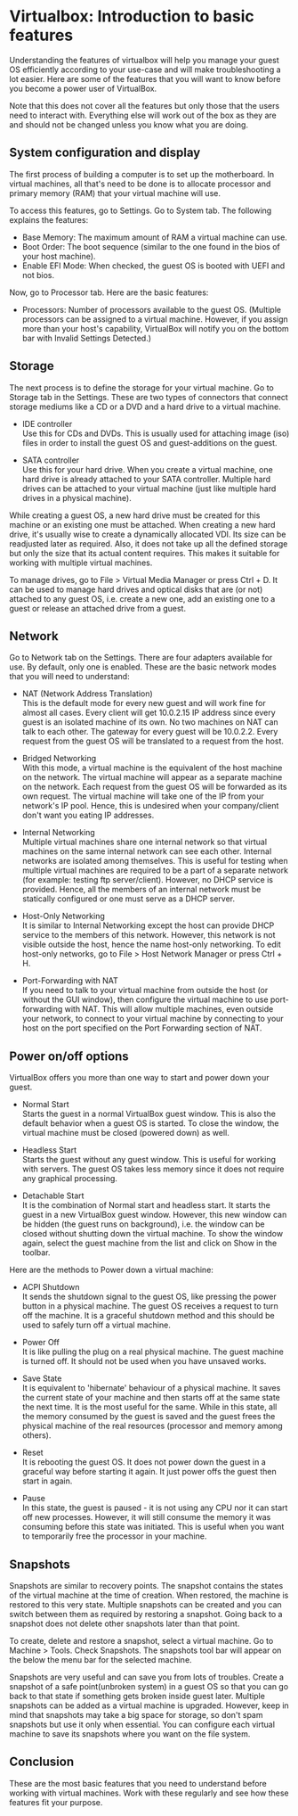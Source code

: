 # Virtualbox: Introduction to basic features

Understanding the features of virtualbox will help you manage your guest OS efficiently according to your use-case and will make troubleshooting a lot easier. Here are some of the features that you will want to know before you become a power user of VirtualBox.

Note that this does not cover all the features but only those that the users need to interact with. Everything else will work out of the box as they are and should not be changed unless you know what you are doing.

## System configuration and display

The first process of building a computer is to set up the motherboard. In virtual machines, all that's need to be done is to allocate processor and primary memory (RAM) that your virtual machine will use.

To access this features, go to Settings. Go to System tab. The following explains the features:

- Base Memory: The maximum amount of RAM a virtual machine can use.
- Boot Order: The boot sequence (similar to the one found in the bios of your host machine).
- Enable EFI Mode: When checked, the guest OS is booted with UEFI and not bios.

Now, go to Processor tab. Here are the basic features:

- Processors: Number of processors available to the guest OS. (Multiple processors can be assigned to a virtual machine. However, if you assign more than your host's capability, VirtualBox will notify you on the bottom bar with Invalid Settings Detected.)

## Storage

The next process is to define the storage for your virtual machine. Go to Storage tab in the Settings. These are two types of connectors that connect storage mediums like a CD or a DVD and a hard drive to a virtual machine.

- IDE controller<br>
Use this for CDs and DVDs. This is usually used for attaching image (iso) files in order to install the guest OS and guest-additions on the guest.

- SATA controller<br>
Use this for your hard drive. When you create a virtual machine, one hard drive is already attached to your SATA controller. Multiple hard drives can be attached to your virtual machine (just like multiple hard drives in a physical machine).

While creating a guest OS, a new hard drive must be created for this machine or an existing one must be attached. When creating a new hard drive, it's usually wise to create a dynamically allocated VDI. Its size can be readjusted later as required. Also, it does not take up all the defined storage but only the size that its actual content requires. This makes it suitable for working with multiple virtual machines.

To manage drives, go to File > Virtual Media Manager or press Ctrl + D. It can be used to manage hard drives and optical disks that are (or not) attached to any guest OS, i.e. create a new one, add an existing one to a guest or release an attached drive from a guest.

## Network

Go to Network tab on the Settings. There are four adapters available for use. By default, only one is enabled. These are the basic network modes that you will need to understand:

- NAT (Network Address Translation)<br>
This is the default mode for every new guest and will work fine for almost all cases. Every client will get 10.0.2.15 IP address since every guest is an isolated machine of its own. No two machines on NAT can talk to each other. The gateway for every guest will be 10.0.2.2. Every request from the guest OS will be translated to a request from the host.

- Bridged Networking<br>
With this mode, a virtual machine is the equivalent of the host machine on the network. The virtual machine will appear as a separate machine on the network. Each request from the guest OS will be forwarded as its own request. The virtual machine will take one of the IP from your network's IP pool. Hence, this is undesired when your company/client don't want you eating IP addresses.

- Internal Networking<br>
Multiple virtual machines share one internal network so that virtual machines on the same internal network can see each other. Internal networks are isolated among themselves. This is useful for testing when multiple virtual machines are required to be a part of a separate network (for example: testing ftp server/client). However, no DHCP service is provided. Hence, all the members of an internal network must be statically configured or one must serve as a DHCP server.

- Host-Only Networking<br>
It is similar to Internal Networking except the host can provide DHCP service to the members of this network. However, this network is not visible outside the host, hence the name host-only networking. To edit host-only networks, go to File > Host Network Manager or press Ctrl + H.

- Port-Forwarding with NAT<br> If you need to talk to your virtual machine from outside the host (or without the GUI window), then configure the virtual machine to use port-forwarding with NAT.  This will allow multiple machines, even outside your network, to connect to your virtual machine by connecting to your host on the port specified on the Port Forwarding section of NAT.

## Power on/off options

VirtualBox offers you more than one way to start and power down your guest.

- Normal Start<br>
Starts the guest in a normal VirtualBox guest window. This is also the default behavior when a guest OS is started. To close the window, the virtual machine must be closed (powered down) as well.

- Headless Start<br>
Starts the guest without any guest window. This is useful for working with servers. The guest OS takes less memory since it does not require any graphical processing.

- Detachable Start<br>
It is the combination of Normal start and headless start. It starts the guest in a new VirtualBox guest window. However, this new window can be hidden (the guest runs on background), i.e. the window can be closed without shutting down the virtual machine. To show the window again, select the guest machine from the list and click on Show in the toolbar.

Here are the methods to Power down a virtual machine:

- ACPI Shutdown<br>
It sends the shutdown signal to the guest OS, like pressing the power button in a physical machine. The guest OS receives a request to turn off the machine. It is a graceful shutdown method and this should be used to safely turn off a virtual machine.

- Power Off<br>
It is like pulling the plug on a real physical machine. The guest machine is turned off. It should not be used when you have unsaved works.

- Save State<br>
It is equivalent to 'hibernate' behaviour of a physical machine. It saves the current state of your machine and then starts off at the same state the next time. It is the most useful for the same. While in this state, all the memory consumed by the guest is saved and the guest frees the physical machine of the real resources (processor and memory among others).

- Reset<br>
It is rebooting the guest OS. It does not power down the guest in a graceful way before starting it again. It just power offs the guest then start in again.

- Pause<br>
In this state, the guest is paused - it is not using any CPU nor it can start off new processes. However, it will still consume the memory it was consuming before this state was initiated. This is useful when you want to temporarily free the processor in your machine.

## Snapshots

Snapshots are similar to recovery points. The snapshot contains the states of the virtual machine at the time of creation. When restored, the machine is restored to this very state. Multiple snapshots can be created and you can switch between them as required by restoring a snapshot. Going back to a snapshot does not delete other snapshots later than that point.

To create, delete and restore a snapshot, select a virtual machine. Go to Machine > Tools. Check Snapshots. The snapshots tool bar will appear on the below the menu bar for the selected machine.

Snapshots are very useful and can save you from lots of troubles. Create a snapshot of a safe point(unbroken system) in a guest OS so that you can go back to that state if something gets broken inside guest later. Multiple snapshots can be added as a virtual machine is upgraded. However, keep in mind that snapshots may take a big space for storage, so don't spam snapshots but use it only when essential. You can configure each virtual machine to save its snapshots where you want on the file system.

## Conclusion

These are the most basic features that you need to understand before working with virtual machines. Work with these regularly and see how these features fit your purpose.

